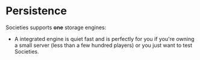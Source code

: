 # Persistence
Societies supports **one** storage engines:

- A integrated engine is quiet fast and is perfectly for you if you're owning a small server (less than a few hundred players) or you just want to test Societies.
